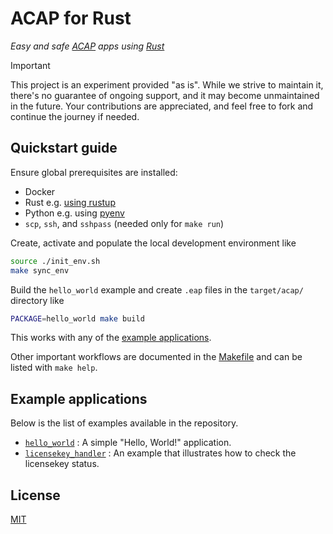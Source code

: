 # ACAP for Rust

_Easy and safe [ACAP] apps using [Rust]_

> [!IMPORTANT]
> This project is an experiment provided "as is".
> While we strive to maintain it, there's no guarantee of ongoing support, and it may become unmaintained in the future.
> Your contributions are appreciated, and feel free to fork and continue the journey if needed.

## Quickstart guide

Ensure global prerequisites are installed:

* Docker
* Rust e.g. [using rustup](https://www.rust-lang.org/tools/install)
* Python e.g. using [pyenv](https://github.com/pyenv/pyenv)
* `scp`, `ssh`, and `sshpass` (needed only for `make run`)

Create, activate and populate the local development environment like

```sh
source ./init_env.sh
make sync_env
```

Build the `hello_world` example and create `.eap` files in the `target/acap/` directory like

```sh
PACKAGE=hello_world make build
```

This works with any of the [example applications](#example-applications).

Other important workflows are documented in the [Makefile](./Makefile) and can be listed with `make help`.

## Example applications

Below is the list of examples available in the repository.

* [`hello_world`](apps/hello_world/src/main.rs)
: A simple "Hello, World!" application.
* [`licensekey_handler`](apps/licensekey_handler/src/main.rs)
: An example that illustrates how to check the licensekey status.

## License

[MIT](LICENSE)

[ACAP]: https://axiscommunications.github.io/acap-documentation/
[Rust]: https://doc.rust-lang.org/

